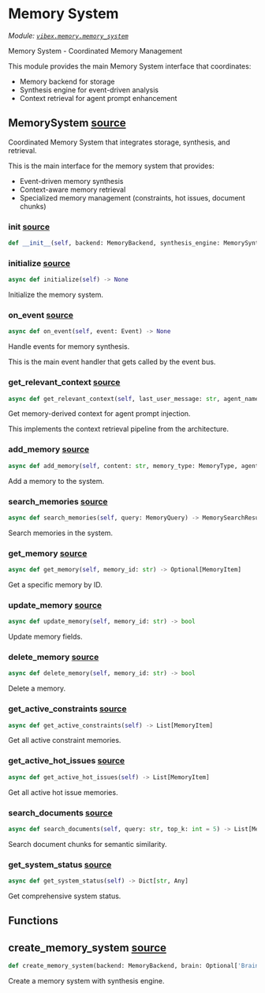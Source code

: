 # Memory System

*Module: [`vibex.memory.memory_system`](https://github.com/dustland/vibex/blob/main/src/vibex/memory/memory_system.py)*

Memory System - Coordinated Memory Management

This module provides the main Memory System interface that coordinates:
- Memory backend for storage
- Synthesis engine for event-driven analysis
- Context retrieval for agent prompt enhancement

## MemorySystem <a href="https://github.com/dustland/vibex/blob/main/src/vibex/memory/memory_system.py#L27" class="source-link" title="View source code">source</a>

Coordinated Memory System that integrates storage, synthesis, and retrieval.

This is the main interface for the memory system that provides:
- Event-driven memory synthesis
- Context-aware memory retrieval
- Specialized memory management (constraints, hot issues, document chunks)

### __init__ <a href="https://github.com/dustland/vibex/blob/main/src/vibex/memory/memory_system.py#L37" class="source-link" title="View source code">source</a>

```python
def __init__(self, backend: MemoryBackend, synthesis_engine: MemorySynthesisEngine = None)
```
### initialize <a href="https://github.com/dustland/vibex/blob/main/src/vibex/memory/memory_system.py#L44" class="source-link" title="View source code">source</a>

```python
async def initialize(self) -> None
```

Initialize the memory system.

### on_event <a href="https://github.com/dustland/vibex/blob/main/src/vibex/memory/memory_system.py#L61" class="source-link" title="View source code">source</a>

```python
async def on_event(self, event: Event) -> None
```

Handle events for memory synthesis.

This is the main event handler that gets called by the event bus.

### get_relevant_context <a href="https://github.com/dustland/vibex/blob/main/src/vibex/memory/memory_system.py#L73" class="source-link" title="View source code">source</a>

```python
async def get_relevant_context(self, last_user_message: str, agent_name: str = None) -> str
```

Get memory-derived context for agent prompt injection.

This implements the context retrieval pipeline from the architecture.

### add_memory <a href="https://github.com/dustland/vibex/blob/main/src/vibex/memory/memory_system.py#L90" class="source-link" title="View source code">source</a>

```python
async def add_memory(self, content: str, memory_type: MemoryType, agent_name: str, metadata: Dict[str, Any] = None, importance: float = 1.0) -> str
```

Add a memory to the system.

### search_memories <a href="https://github.com/dustland/vibex/blob/main/src/vibex/memory/memory_system.py#L110" class="source-link" title="View source code">source</a>

```python
async def search_memories(self, query: MemoryQuery) -> MemorySearchResult
```

Search memories in the system.

### get_memory <a href="https://github.com/dustland/vibex/blob/main/src/vibex/memory/memory_system.py#L117" class="source-link" title="View source code">source</a>

```python
async def get_memory(self, memory_id: str) -> Optional[MemoryItem]
```

Get a specific memory by ID.

### update_memory <a href="https://github.com/dustland/vibex/blob/main/src/vibex/memory/memory_system.py#L124" class="source-link" title="View source code">source</a>

```python
async def update_memory(self, memory_id: str) -> bool
```

Update memory fields.

### delete_memory <a href="https://github.com/dustland/vibex/blob/main/src/vibex/memory/memory_system.py#L131" class="source-link" title="View source code">source</a>

```python
async def delete_memory(self, memory_id: str) -> bool
```

Delete a memory.

### get_active_constraints <a href="https://github.com/dustland/vibex/blob/main/src/vibex/memory/memory_system.py#L139" class="source-link" title="View source code">source</a>

```python
async def get_active_constraints(self) -> List[MemoryItem]
```

Get all active constraint memories.

### get_active_hot_issues <a href="https://github.com/dustland/vibex/blob/main/src/vibex/memory/memory_system.py#L146" class="source-link" title="View source code">source</a>

```python
async def get_active_hot_issues(self) -> List[MemoryItem]
```

Get all active hot issue memories.

### search_documents <a href="https://github.com/dustland/vibex/blob/main/src/vibex/memory/memory_system.py#L153" class="source-link" title="View source code">source</a>

```python
async def search_documents(self, query: str, top_k: int = 5) -> List[MemoryItem]
```

Search document chunks for semantic similarity.

### get_system_status <a href="https://github.com/dustland/vibex/blob/main/src/vibex/memory/memory_system.py#L160" class="source-link" title="View source code">source</a>

```python
async def get_system_status(self) -> Dict[str, Any]
```

Get comprehensive system status.

## Functions

## create_memory_system <a href="https://github.com/dustland/vibex/blob/main/src/vibex/memory/memory_system.py#L192" class="source-link" title="View source code">source</a>

```python
def create_memory_system(backend: MemoryBackend, brain: Optional['Brain'] = None) -> MemorySystem
```

Create a memory system with synthesis engine.
